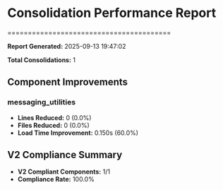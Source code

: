 # Consolidation Performance Report
========================================

**Report Generated:** 2025-09-13 19:47:02

**Total Consolidations:** 1

## Component Improvements

### messaging_utilities
- **Lines Reduced:** 0 (0.0%)
- **Files Reduced:** 0 (0.0%)
- **Load Time Improvement:** 0.150s (60.0%)

## V2 Compliance Summary
- **V2 Compliant Components:** 1/1
- **Compliance Rate:** 100.0%
